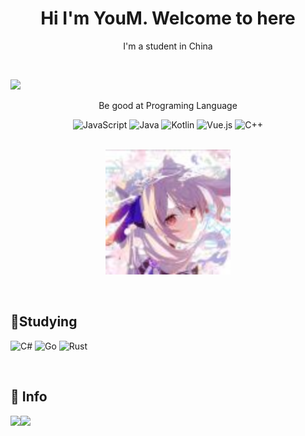 <div>
  <h1 align="center">Hi I'm YouM. Welcome to here</h1>
  <p align="center">I'm a student in China</p>
</div>
<br/>

![](https://raw.githubusercontent.com/YOM667/main/assets/github-contribution-grid-snake.svg)

<div align="center">
  <p align="center">Be good at Programing Language</p>
  <img alt="JavaScript" src="https://img.shields.io/badge/JavaScript-323330?style=for-the-badge&logo=javascript&logoColor=F7DF1E" />
  <img alt="Java" src="https://img.shields.io/badge/Java-ED8B00?style=for-the-badge&logo=java&logoColor=white" />
  <img alt="Kotlin" src="https://img.shields.io/badge/Kotlin-0095D5?&style=for-the-badge&logo=kotlin&logoColor=white" />
  <img alt="Vue.js" src="https://img.shields.io/badge/Vue.js-35495E?style=for-the-badge&logo=vuedotjs&logoColor=4FC08D" />
  <img alt="C++" src="https://img.shields.io/badge/C++-B0E0E6?style=for-the-badge&logo=cplusplus&logoColor=1E90FF" />
</div>

<br/>

<div>
<p align="center" ><img style="width:200px; height:200px;"  src="./Head.jpg"></p>
<div>

<br/>
  
## 🔬Studying
<p>
  <img alt="C#" src="https://img.shields.io/badge/Csharp-4169E1?style=for-the-badge&logo=csharp#&logoColor=B0C4DE" />
  <img alt="Go" src="https://img.shields.io/badge/Go-B0E0E6?style=for-the-badge&logo=go&logoColor=6495ED" />
  <img alt="Rust" src="https://img.shields.io/badge/Rust-DB7093?style=for-the-badge&logo=rust&logoColor=white" />
</p>
<br/>

## 🌠 Info 

<div>
    <img height="165" align="left" src="https://github-readme-stats.vercel.app/api?username=YOM667&theme=react&show_icons=true" />
    <img height="165" src="https://github-readme-stats.vercel.app/api/top-langs/?username=YOM667&theme=react&langs_count=6&show_icons=true"/>
</div>
<br/>

